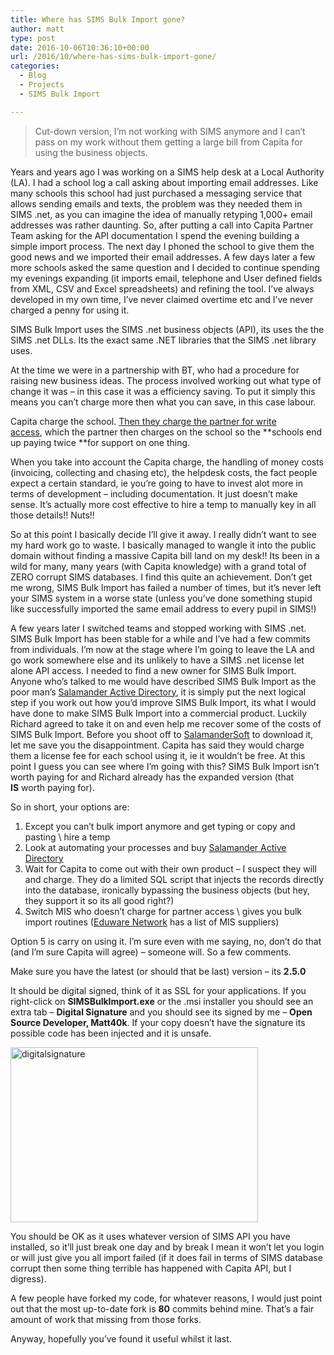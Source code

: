 ```yaml
---
title: Where has SIMS Bulk Import gone?
author: matt
type: post
date: 2016-10-06T10:36:10+00:00
url: /2016/10/where-has-sims-bulk-import-gone/
categories:
  - Blog
  - Projects
  - SIMS Bulk Import

---
```

> Cut-down version, I&#8217;m not working with SIMS anymore and I can&#8217;t pass on my work without them getting a large bill from Capita for using the business objects.

Years and years ago I was working on a SIMS help desk at a Local Authority (LA). I had a school log a call asking about importing email addresses. Like many schools this school had just purchased a messaging service that allows sending emails and texts, the problem was they needed them in SIMS .net, as you can imagine the idea of manually retyping 1,000+ email addresses was rather daunting. So, after putting a call into Capita Partner Team asking for the API documentation I spend the evening building a simple import process. The next day I phoned the school to give them the good news and we imported their email addresses. A few days later a few more schools asked the same question and I decided to continue spending my evenings expanding (it imports email, telephone and User defined fields from XML, CSV and Excel spreadsheets) and refining the tool. I&#8217;ve always developed in my own time, I&#8217;ve never claimed overtime etc and I&#8217;ve never charged a penny for using it.

SIMS Bulk Import uses the SIMS .net business objects (API), its uses the the SIMS .net DLLs. Its the exact same .NET libraries that the SIMS .net library uses.

At the time we were in a partnership with BT, who had a procedure for raising new business ideas. The process involved working out what type of change it was &#8211; in this case it was a efficiency saving. To put it simply this means you can&#8217;t charge more then what you can save, in this case labour.

Capita charge the school. <a href="//matt40k.uk/img/2016/10/capita_sims_-_partner_management_document_-_apr16.pdf" target="_blank" rel="nofollow">Then they charge the partner for write access</a>, which the partner then charges on the school so the **schools end up paying twice **for support on one thing.

When you take into account the Capita charge, the handling of money costs (invoicing, collecting and chasing etc), the helpdesk costs, the fact people expect a certain standard, ie you&#8217;re going to have to invest alot more in terms of development &#8211; including documentation. It just doesn&#8217;t make sense. It&#8217;s actually more cost effective to hire a temp to manually key in all those details!! Nuts!!

So at this point I basically decide I&#8217;ll give it away. I really didn&#8217;t want to see my hard work go to waste. I basically managed to wangle it into the public domain without finding a massive Capita bill land on my desk!! Its been in a wild for many, many years (with Capita knowledge) with a grand total of ZERO corrupt SIMS databases. I find this quite an achievement. Don&#8217;t get me wrong, SIMS Bulk Import has failed a number of times, but it&#8217;s never left your SIMS system in a worse state (unless you&#8217;ve done something stupid like successfully imported the same email address to every pupil in SIMS!)

A few years later I switched teams and stopped working with SIMS .net. SIMS Bulk Import has been stable for a while and I&#8217;ve had a few commits from individuals. I&#8217;m now at the stage where I&#8217;m going to leave the LA and go work somewhere else and its unlikely to have a SIMS .net license let alone API access. I needed to find a new owner for SIMS Bulk Import. Anyone who&#8217;s talked to me would have described SIMS Bulk Import as the poor man&#8217;s <a href="http://www.salamandersoft.co.uk/active-directory/" target="_blank" rel="nofollow">Salamander Active Directory</a>, it is simply put the next logical step if you work out how you&#8217;d improve SIMS Bulk Import, its what I would have done to make SIMS Bulk Import into a commercial product. Luckily Richard agreed to take it on and even help me recover some of the costs of SIMS Bulk Import. Before you shoot off to <a href="http://www.salamandersoft.co.uk/" target="_blank" rel="nofollow">SalamanderSoft</a> to download it, let me save you the disappointment. Capita has said they would charge them a license fee for each school using it, ie it wouldn&#8217;t be free. At this point I guess you can see where I&#8217;m going with this? SIMS Bulk Import isn&#8217;t worth paying for and Richard already has the expanded version (that **IS** worth paying for).

So in short, your options are:

  1. Except you can&#8217;t bulk import anymore and get typing or copy and pasting \ hire a temp
  2. Look at automating your processes and buy <a href="http://www.salamandersoft.co.uk/active-directory/" target="_blank" rel="nofollow">Salamander Active Directory</a>
  3. Wait for Capita to come out with their own product &#8211; I suspect they will and charge. They do a limited SQL script that injects the records directly into the database, ironically bypassing the business objects (but hey, they support it so its all good right?)
  4. Switch MIS who doesn&#8217;t charge for partner access \ gives you bulk import routines (<a href="https://eduwarenetwork.com/" target="_blank" rel="nofollow">Eduware Network</a> has a list of MIS suppliers)

Option 5 is carry on using it. I&#8217;m sure even with me saying, no, don&#8217;t do that (and I&#8217;m sure Capita will agree) &#8211; someone will. So a few comments.

Make sure you have the latest (or should that be last) version &#8211; its **2.5.0**

It should be digital signed, think of it as SSL for your applications. If you right-click on **SIMSBulkImport.exe** or the .msi installer you should see an extra tab &#8211; **Digital Signature** and you should see its signed by me &#8211; **Open Source Developer, Matt40k**. If your copy doesn&#8217;t have the signature its possible code has been injected and it is unsafe.

<a href="//matt40k.uk/img/2016/10/digitalSignature.png" target="_blank" rel="nofollow"><img class="alignnone size-full wp-image-873" src="//matt40k.uk/img/2016/10/digitalSignature.png" alt="digitalsignature" width="396" height="280" srcset="https://publish.matt40k.uk/wp-content/uploads/2016/10/digitalSignature.png 396w, https://publish.matt40k.uk/wp-content/uploads/2016/10/digitalSignature-300x212.png 300w" sizes="(max-width: 396px) 100vw, 396px" /></a>

You should be OK as it uses whatever version of SIMS API you have installed, so it&#8217;ll just break one day and by break I mean it won&#8217;t let you login or will just give you all import failed (if it does fail in terms of SIMS database corrupt then some thing terrible has happened with Capita API, but I digress).

A few people have forked my code, for whatever reasons, I would just point out that the most up-to-date fork is **80** commits behind mine. That&#8217;s a fair amount of work that missing from those forks.

Anyway, hopefully you&#8217;ve found it useful whilst it last.
